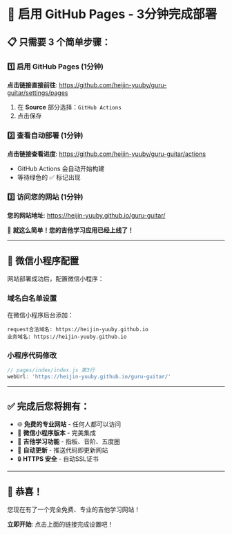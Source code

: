 # 🚀 启用 GitHub Pages - 3分钟完成部署

## 📋 只需要 3 个简单步骤：

### 1️⃣ 启用 GitHub Pages (1分钟)
**点击链接直接前往**: https://github.com/heijin-yuuby/guru-guitar/settings/pages

1. 在 **Source** 部分选择：`GitHub Actions`
2. 点击保存

### 2️⃣ 查看自动部署 (1分钟)
**点击链接查看进度**: https://github.com/heijin-yuuby/guru-guitar/actions

- GitHub Actions 会自动开始构建
- 等待绿色的 ✅ 标记出现

### 3️⃣ 访问您的网站 (1分钟)
**您的网站地址**: https://heijin-yuuby.github.io/guru-guitar/

🎸 **就这么简单！您的吉他学习应用已经上线了！**

---

## 📱 微信小程序配置

网站部署成功后，配置微信小程序：

### 域名白名单设置
在微信小程序后台添加：
```
request合法域名: https://heijin-yuuby.github.io
业务域名: https://heijin-yuuby.github.io
```

### 小程序代码修改
```javascript
// pages/index/index.js 第3行
webUrl: 'https://heijin-yuuby.github.io/guru-guitar/'
```

---

## ✅ 完成后您将拥有：

- 🌐 **免费的专业网站** - 任何人都可以访问
- 📱 **微信小程序版本** - 完美集成
- 🎸 **吉他学习功能** - 指板、音阶、五度圈
- 🔄 **自动更新** - 推送代码即更新网站
- 🔒 **HTTPS 安全** - 自动SSL证书

---

## 🎊 恭喜！

您现在有了一个完全免费、专业的吉他学习网站！

**立即开始**: 点击上面的链接完成设置吧！

